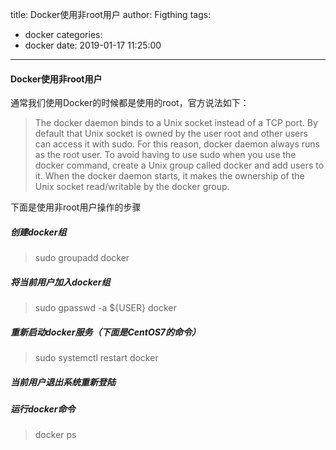 title: Docker使用非root用户
author: Figthing
tags:
  - docker
categories:
  - docker
date: 2019-01-17 11:25:00
---
#### Docker使用非root用户
通常我们使用Docker的时候都是使用的root，官方说法如下：

> The docker daemon binds to a Unix socket instead of a TCP port. By default that Unix socket is owned by the user root and other users can access it with sudo. For this reason, docker daemon always runs as the root user. 
To avoid having to use sudo when you use the docker command, create a Unix group called docker and add users to it. When the docker daemon starts, it makes the ownership of the Unix socket read/writable by the docker group.

下面是使用非root用户操作的步骤

##### 创建docker组
> sudo groupadd docker

##### 将当前用户加入docker组
> sudo gpasswd -a ${USER} docker

##### 重新启动docker服务（下面是CentOS7的命令）
> sudo systemctl restart docker

##### 当前用户退出系统重新登陆
##### 运行docker命令
> docker ps
